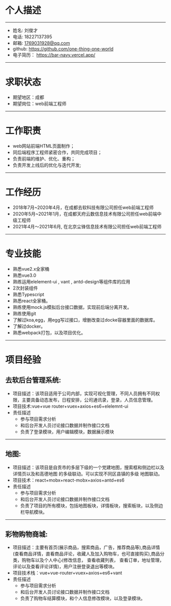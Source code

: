 # 个人描述
---
* 姓名: 刘俊才
* 电话: 18227137395
* 邮箱: 1769031928@qq.com	
* github: https://github.com/one-thing-one-world
* 电子简历： https://bar-navy.vercel.app/
---
# 求职状态
* 期望地区：成都
* 期望岗位：web前端工程师
---
# 工作职责
* web网站前端HTML页面制作；
* 同后端程序工程师紧密合作，共同完成项目；
* 负责前端的维护、优化、重构；
* 负责开发上线后的优化与迭代开发;
---
# 工作经历
* 2018年7月~2020年4月，在成都去软科技有限公司担任web前端工程师
* 2020年5月~2021年1月，在成都天府云数信息技术有限公司担任web前端中级工程师
* 2021年4月～2021年6月, 在北京尘锋信息技术有限公司担任web前端工程师
---
# 专业技能
* 熟悉vue2.x全家桶
* 熟悉vue3.0
* 熟练运用elelement-ui , vant , antd-design等组件库的应用
* 2次封装组件
* 熟悉Typescript
* 熟悉react全家桶。
* 熟练使用mock.js模拟后台接口数据，实现前后端分离开发。
* 熟练使用git
* 了解过koa,egg，用egg写过接口，增删改查过docke容器里面的数据库。
* 了解过docker。
* 熟悉webpack打包，以及项目优化。
---
# 项目经验
  ## 去软后台管理系统:
  * 项目描述：该项目适用于公司内部，实现可视化管理，不同人员拥有不同权限，主要具备动态发布，日程安排，公司通讯录，登录，人员信息管理。
  * 项目技术:vue+vue router+vuex+axios+es6+elelemnt-ui
  * 责任描述
    * 参与项目需求分析
    * 和后台开发人员讨论接口数据并制作接口文档
    * 负责了登录模块，用户编辑模块，数据展示模块
---
  ## 地图:
  * 项目描述：该项目是自贡市的多层下级的一个党建地图，搜索框和侧边栏以及详情页以及和高德地图
  的多级联动。可以实现不同区县镇的多级 地图联动。
  * 项目技术：react+mobx+react-mobx+axios+antd+es6
  * 责任描述
    * 参与项目需求分析
    * 和后台开发人员讨论接口数据并制作接口文档
    * 负责了项目的所有模块，包括地图板块，详情板块，搜索板块，以及侧边栏导航模块。
---
## 彩物购物商城:
  * 项目描述：主要有首页(展示商品，搜索商品，广告，推荐商品等),商品详情(查看商品详情，直看商品评论，收藏人及加入购物车，也可直接购买),商品分类，购物车以及个人中心(修改信息， 查看收藏列表， 查看订单，地址管理，评论以及查看评论详情)，用户注册登录退出等模块。
  * 项目技术栈：vue+vue-router+vuex+axios+es6+vant 
  * 责任描述
    * 参与项目需求分析
    * 和后台开发人员讨论接口数据并制作接口文档
    * 负责了购物车结算模块，和个人信息修改模块，以及登录模块。

